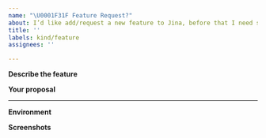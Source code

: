 ```yaml
---
name: "\U0001F31F Feature Request?"
about: I’d like add/request a new feature to Jina, before that I need some discussion.
title: ''
labels: kind/feature
assignees: ''

---
```


**Describe the feature**
<!-- A clear and concise description of what the feature is. -->

**Your proposal**
<!-- copy paste your code/pull request link -->

---
<!-- Optional, but really help us locate the problem faster -->

**Environment**
<!-- Run `jina --version-full` and copy paste the output here -->

**Screenshots**
<!-- If applicable, add screenshots to help explain your problem. -->
